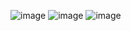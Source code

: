 ![image](https://github.com/user-attachments/assets/766d9ea8-d11a-455a-b8fc-cbe72126a2a9)
![image](https://github.com/user-attachments/assets/2e04e112-377a-432e-9e3f-38047c6843a5)
![image](https://github.com/user-attachments/assets/10a26a70-d306-4eb0-b0b0-9e95afc2362d)

